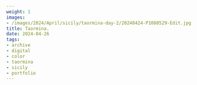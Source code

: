 ```yaml
---
weight: 1
images:
- /images/2024/April/sicily/taormina-day-2/20240424-P1080529-Edit.jpg
title: Taormina.
date: 2024-04-26
tags:
- archive
- digital
- color
- taormina
- sicily
- portfolio
---
```


